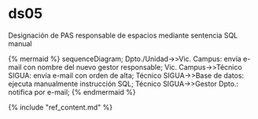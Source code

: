 # ds05

Designación de PAS responsable de espacios mediante sentencia SQL manual

{% mermaid %}
sequenceDiagram;
  Dpto./Unidad->>Vic. Campus: envía e-mail con nombre del nuevo gestor responsable;
  Vic. Campus->>Técnico SIGUA: envía e-mail con orden de alta;
  Técnico SIGUA->>Base de datos: ejecuta manualmente instrucción SQL;
  Técnico SIGUA->>Gestor Dpto.: notifica por e-mail;
{% endmermaid %}

{% include "ref_content.md" %}